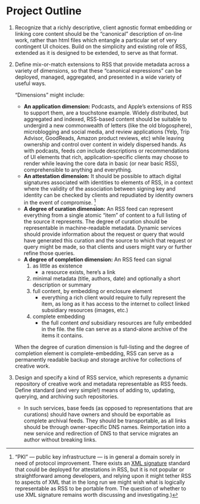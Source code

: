# Project Outline

1. Recognize that a richly descriptive, client agnostic format
   embedding or linking core content should be the “canonical”
   description of on-line work, rather than html files which entangle
   a particular set of very contingent UI choices. Build on the
   simplicity and existing role of RSS, extended as it is designed to
   be extended, to serve as that format.
2. Define mix-or-match extensions to RSS that provide metadata across
   a variety of dimensions, so that these “canonical expressions” can
   be deployed, managed, aggregated, and presented in a wide variety
   of useful ways.

   “Dimensions” might include:
   - **An application dimension:** Podcasts, and Apple’s extensions of
     RSS to support them, are a touchstone example. Widely
     distributed, but aggregated and indexed, RSS-based content should
     be suitable to undergird a new commonwealth of letters (like the
     old blogosphere), microblogging and social media, and review
     applications (Yelp, Trip Advisor, GoodReads, Amazon product
     reviews, etc) while leaving ownership and control over content in
     widely dispersed hands. As with podcasts, feeds *can* include
     descriptions or recommendations of UI elements that rich,
     application-specific clients may choose to render while leaving
     the core data in basic (or near basic RSS), comprehensible to
     anything and everything.
   - **An attestation dimension:** It should be possible to attach
     digital signatures associated with identities to elements of RSS,
     in a context where the validity of the association between
     signing key and identity can be checked by clients and repudiated
     by identity owners in the event of compromise. [^1]
   - **A degree of curation dimension:** An RSS feed can represent
     everything from a single atomic “item” of content to a full
     listing of the source it represents. The degree of curation
     should be representable in machine-readable metadata. Dynamic
     services should provide information about the request or query
     that would have generated this curation and the source to which
     that request or query might be made, so that clients and users
     might vary or further refine those queries.
   - **A degree of completion dimension:** An RSS feed can signal
      1. as little as existence
         - a resource exists, here’s a link
      1. minimal metadata (title, authors, date) and optionally a
         short description or summary
      2. full content, by embedding or enclosure element
         - everything a rich client would require to fully represent
           the item, as long as it has access to the internet to
           collect linked subsidiary resources (images, etc.)
      1. complete embedding
         - the full content *and* subsidiary resources are fully
           embedded in the file. the file can serve as a stand-alone
           archive of the items it contains.

   When the degree of curation dimension is full-listing and the degree
   of completion element is complete-embedding, RSS can serve as a
   permanently readable backup and storage archive for collections of
   creative work.

3. Design and specify a kind of RSS service, which represents a
   dynamic repository of creative work and metadata representable as
   RSS feeds. Define standard (and very simple!) means of adding to,
   updating, querying, and archiving such repositories.
   - In such services, base feeds (as opposed to representations that
     are curations) should have owners and should be exportable as
     complete archival feeds. They should be transportable, as all
     links should be through owner-specific DNS names. Reimportation
     into a new service and redirection of DNS to that service
     migrates an author without breaking links.

[^1]: “PKI” — public key infrastructure — is in general a domain sorely in need of
protocol improvement. There exists an 
[XML signature](https://en.wikipedia.org/wiki/XML_Signature) standard
that could be deployed for attestations in RSS, but it is not
popular or straightforward among developers, and relying upon it
might tether RSS to aspects of XML that in the long run we might
wish what is logically representable as RSS to be portable
from. The question of whether to use XML signature remains worth
discussing and investigating.)

